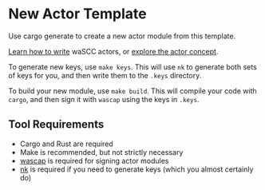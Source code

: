 # New Actor Template
Use cargo generate to create a new actor module from this template.

[Learn how to write](https://wascc.dev/tutorials/first-actor/) waSCC actors, or [explore the actor concept](https://wascc.dev/docs/concepts/actors/).

To generate new keys, use `make keys`. This will use `nk` to generate both sets of keys for you, and then write them to the `.keys` directory.

To build your new module, use `make build`. This will compile your code with `cargo`, and then sign it with `wascap` using the keys in `.keys`.

## Tool Requirements

- Cargo and Rust are required
- Make is recommended, but not strictly necessary
- [wascap](https://github.com/wascc/wascap) is required for signing actor modules
- [nk](https://github.com/encabulators/nkeys) is required if you need to generate keys (which you almost certainly do)

